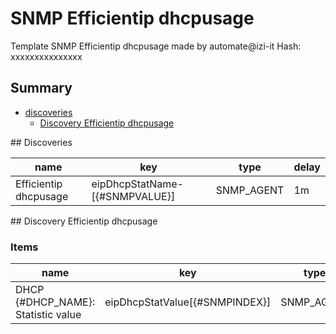 # SNMP Efficientip dhcpusage
Template SNMP Efficientip dhcpusage  made by automate@izi-it
Hash: xxxxxxxxxxxxxxx
## Summary
* [discoveries](#discoveries)
  * [Discovery Efficientip dhcpusage ](#discovery_efficientip_dhcpusage
)
<a name="discoveries" />
## Discoveries

| name | key | type | delay |
| ------------- |------------- |------------- |------------- |
| Efficientip dhcpusage | eipDhcpStatName-[{#SNMPVALUE}] | SNMP_AGENT | 1m |

<a name="discovery_efficientip_dhcpusage" />
## Discovery Efficientip dhcpusage

### Items

| name | key | type |
| ------------- |------------- |------------- |
| DHCP {#DHCP_NAME}: Statistic value | eipDhcpStatValue[{#SNMPINDEX}] | SNMP_AGENT |
